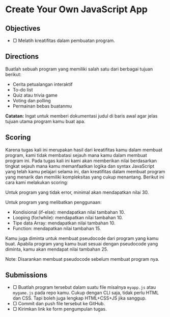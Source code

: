 # Create Your Own JavaScript App

## Objectives

- ▢ Melatih kreatifitas dalam pembuatan program.

## Directions

Buatlah sebuah program yang memiliki salah satu dari berbagai tujuan berikut:

- Cerita petualangan interaktif
- To-do list
- Quiz atau trivia game
- Voting dan polling
- Permainan bebas buatanmu

**Catatan:** Ingat untuk memberi dokumentasi judul di baris awal agar jelas tujuan utama program kamu buat apa.

## Scoring

Karena tugas kali ini merupakan hasil dari kreatifitas kamu dalam membuat program, kami tidak membatasi sejauh mana kamu dalam membuat program ini. Pada tugas kali ini kami akan memberikan nilai berdasarkan tingkat sejauh mana kamu memanfaatkan logika dan syntax JavaScript yang telah kamu pelajari selama ini, dan kreatifitas dalam membuat program yang menarik dan memiliki kompleksitas yang cukup menantang. Berikut ini cara kami melakukan scoring:

Untuk program yang tidak error, minimal akan mendapatkan nilai 30.

Untuk program yang melibatkan penggunaan:
- Kondisional (if-else): mendapatkan nilai tambahan 10.
- Looping (for/while): mendapatkan nilai tambahan 10.
- Tipe data Array: mendapatkan nilai tambahan 10.
- Function: mendapatkan nilai tambahan 15.

Kamu juga diminta untuk membuat pseudocode dari program yang kamu buat. Apabila program yang kamu buat sesuai dengan pseudocode yang diminta, kamu akan mendapat nilai tambahan 25.

Note: Disarankan membuat pseudocode sebelum membuat program nya.

## Submissions

- ▢ Buatlah program tersebut dalam suatu file misalnya `myapp.js` atau `mygame.js` pada repo kamu. Cukup dengan CLI saja, tidak perlu HTML dan CSS. Tapi boleh juga lengkap HTML+CSS+JS jika sanggup.
- ▢ Commit dan push file tersebut ke GitHub.
- ▢ Kirimkan link ke form pengumpulan tugas.
